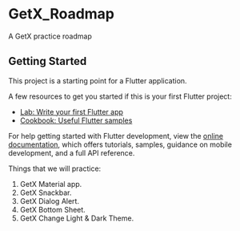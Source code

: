 # GetX_Roadmap

A GetX practice roadmap

## Getting Started

This project is a starting point for a Flutter application.

A few resources to get you started if this is your first Flutter project:

- [Lab: Write your first Flutter app](https://docs.flutter.dev/get-started/codelab)
- [Cookbook: Useful Flutter samples](https://docs.flutter.dev/cookbook)

For help getting started with Flutter development, view the
[online documentation](https://docs.flutter.dev/), which offers tutorials,
samples, guidance on mobile development, and a full API reference.


Things that we will practice:
1. GetX Material app.
2. GetX Snackbar.
3. GetX Dialog Alert.
4. GetX Bottom Sheet.
5. GetX Change Light & Dark Theme.
